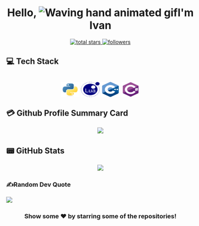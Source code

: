 <h1 align="center"> Hello, <img src="https://raw.githubusercontent.com/nixin72/nixin72/master/wave.gif" 
         alt="Waving hand animated gif"
         height="45"
         width="45" />I'm Ivan</h1>

<p align='center'>
    <a href='https://github.com/IvanMahmutaj?tab=repositories&sort=stargazers'>
        <img alt='total stars' title='Total stars on GitHub' src='https://custom-icon-badges.herokuapp.com/badge/dynamic/json?logo=star&color=55960c&labelColor=488207&label=Stars&style=for-the-badge&query=%24.stars&url=https://api.github-star-counter.workers.dev/user/IvanMahmutaj'/>
    </a>
    <a href='https://github.com/IvanMahmutaj?tab=followers'>
        <img alt='followers' title='Follow Me on GitHub' src='https://custom-icon-badges.herokuapp.com/github/followers/IvanMahmutaj?color=236ad3&labelColor=1155ba&style=for-the-badge&logo=person-add&label=Follow&logoColor=white'/>
    </a>
</p>
        


## 💻 Tech Stack
<div style="display: inline_block" align="middle"><br>
    <img align="center" alt="Rafa-Python" height="40" width="50" src="https://raw.githubusercontent.com/devicons/devicon/master/icons/python/python-original.svg">
    <img align="center" alt="Rafa-Lua" height="40" width="50" src="https://raw.githubusercontent.com/devicons/devicon/master/icons/lua/lua-plain-wordmark.svg">
    <img align="center" alt="Rafa-cplusplus" height="40" width="50" src="https://raw.githubusercontent.com/devicons/devicon/master/icons/cplusplus/cplusplus-original.svg">
    <img align="center" alt="Rafa-C#" height="40" width="50" src="https://raw.githubusercontent.com/devicons/devicon/master/icons/csharp/csharp-original.svg">
</div>





## 💳 Github Profile Summary Card
<p align="center">
  <img src="https://github-profile-summary-cards.vercel.app/api/cards/profile-details?username=IvanMahmutaj&theme=github_dark"/>
</p>

## 📟 GitHub Stats
<p align="center">
	<img width="48%" src="https://github-readme-stats.vercel.app/api?username=IvanMahmutaj&show_icons=true&theme=github_dark" />
</p>

### ✍️Random Dev Quote
![](https://quotes-github-readme.vercel.app/api?type=horizontal&theme=github_dark)


<div align="center">

### Show some ❤️ by starring some of the repositories!

</div>
